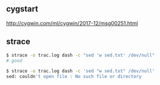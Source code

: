 cygstart
-------------------------------------------------

http://cygwin.com/ml/cygwin/2017-12/msg00251.html

strace
-----------------------------

~~~sh
$ strace -o trac.log dash -c "sed 'w sed.txt' /dev/null"
# good

$ strace -o trac.log dash -c 'sed "w sed.txt" /dev/null'
sed: couldn't open file : No such file or directory
~~~
